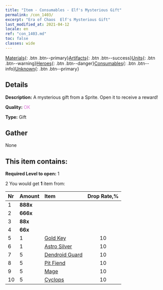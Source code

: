 ```yaml
---
title: "Item - Consumables - Elf's Mysterious Gift"
permalink: /con_1403/
excerpt: "Era of Chaos  Elf's Mysterious Gift"
last_modified_at: 2021-04-12
locale: en
ref: "con_1403.md"
toc: false
classes: wide
---
```

 [Materials](/Items/){: .btn .btn--primary}[Artifacts](/Items/Artifacts/){: .btn .btn--success}[Units](/Items/Units/){: .btn .btn--warning}[Heroes](/Items/Heroes/){: .btn .btn--danger}[Consumables](/Items/Consumables/){: .btn .btn--info}[Unknown](/Items/Unknown/){: .btn .btn--primary}

## Details
 **Description:** A mysterious gift from a Sprite. Open it to receive a reward!

 **Quality:** <span style="color: #DA70D6">OK</span>

 **Type:** Gift

## Gather

  None

## This item contains:

 **Required Level to open:** 1

 2 You would get **1** item  from:

  | Nr | Amount |     Item    | Drop Rate,% |
  |:---|:-------|:------------|:---------:|
  | 1 |  **888x** | <i class="fas fa-gem"/> |  | 4 | 
  | 2 |  **666x** | <i class="fas fa-gem"/> |  | 6 | 
  | 3 |  **88x** | <i class="fas fa-gem"/> |  | 15 | 
  | 4 |  **66x** | <i class="fas fa-gem"/> |  | 15 | 
  | 5 | 1 | [Gold Key](/Items/con_783/) | 10 | 
  | 6 | 1 | [Astro Silver](/Items/con_969/) | 10 | 
  | 7 | 5 | [Dendroid Guard](/Items/unt_203/) | 10 | 
  | 8 | 5 | [Pit Fiend](/Items/unt_230/) | 10 | 
  | 9 | 5 | [Mage](/Items/unt_238/) | 10 | 
  | 10 | 5 | [Cyclops](/Items/unt_222/) | 10 | 
